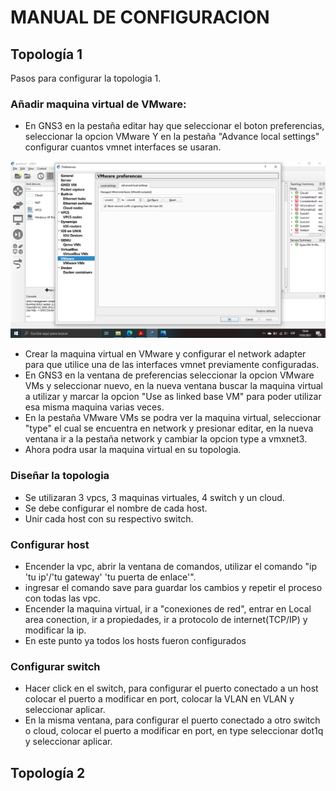 # **MANUAL DE CONFIGURACION**
## Topología 1
Pasos para configurar la topologia 1.
### Añadir maquina virtual de VMware:
- En GNS3 en la pestaña editar hay que seleccionar el boton preferencias, seleccionar la opcion VMware Y en la pestaña "Advance local settings" configurar cuantos vmnet interfaces se usaran.

<p align="center">
  <img src="imagen/Captura de pantalla (78).png" width="600" alt="TytusDB Architecture">
</p>

- Crear la maquina virtual en VMware y configurar el network adapter para que utilice una de las interfaces vmnet previamente configuradas. 
- En GNS3 en la ventana de preferencias seleccionar la opcion VMware VMs y seleccionar nuevo, en la nueva ventana buscar la maquina virtual a utilizar y marcar la opcion "Use as linked base VM" para poder utilizar esa misma maquina varias veces.
- En la pestaña VMware VMs se podra ver la maquina virtual, seleccionar "type" el cual se encuentra en network y presionar editar, en la nueva ventana ir a la pestaña network y cambiar la opcion type a vmxnet3.
- Ahora podra usar la maquina virtual en su topologia.
 ### Diseñar la topologia
- Se utilizaran 3 vpcs, 3 maquinas virtuales, 4 switch y un cloud. 
- Se debe configurar el nombre de cada host.
- Unir cada host con su respectivo switch.
### Configurar host
- Encender la vpc, abrir la ventana de comandos, utilizar el comando "ip 'tu ip'/'tu gateway' 'tu puerta de enlace'".
- ingresar el comando save para guardar los cambios y repetir el proceso con todas las vpc.
- Encender la maquina virtual, ir a "conexiones de red", entrar en Local area conection, ir a propiedades, ir a protocolo de internet(TCP/IP) y modificar la ip.
- En este punto ya todos los hosts fueron configurados
### Configurar switch
- Hacer click en el switch, para configurar el puerto conectado a un host colocar el puerto a modificar en port, colocar la VLAN en VLAN y seleccionar aplicar.
- En la misma ventana, para configurar el puerto conectado a otro switch o cloud, colocar el puerto a modificar en port, en type seleccionar dot1q y seleccionar aplicar.



## Topología 2
